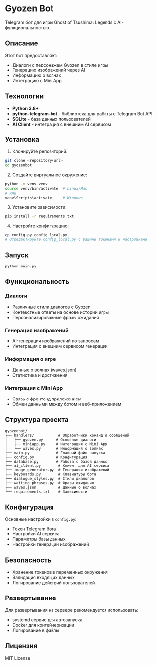 # Gyozen Bot

Telegram бот для игры Ghost of Tsushima: Legends с AI-функциональностью.

## Описание

Этот бот предоставляет:
- Диалоги с персонажем Gyozen в стиле игры
- Генерацию изображений через AI
- Информацию о волнах
- Интеграцию с Mini App

## Технологии

- **Python 3.8+**
- **python-telegram-bot** - библиотека для работы с Telegram Bot API
- **SQLite** - база данных пользователей
- **AI Client** - интеграция с внешним AI сервисом

## Установка

1. Клонируйте репозиторий:
```bash
git clone <repository-url>
cd gyozenbot
```

2. Создайте виртуальное окружение:
```bash
python -m venv venv
source venv/bin/activate  # Linux/Mac
# или
venv\Scripts\activate     # Windows
```

3. Установите зависимости:
```bash
pip install -r requirements.txt
```

4. Настройте конфигурацию:
```bash
cp config.py config_local.py
# Отредактируйте config_local.py с вашими токенами и настройками
```

## Запуск

```bash
python main.py
```

## Функциональность

### Диалоги
- Различные стили диалогов с Gyozen
- Контекстные ответы на основе истории игры
- Персонализированные фразы ожидания

### Генерация изображений
- AI-генерация изображений по запросам
- Интеграция с внешним сервисом генерации

### Информация о игре
- Данные о волнах (waves.json)
- Статистика и достижения

### Интеграция с Mini App
- Связь с фронтенд приложением
- Обмен данными между ботом и веб-приложением

## Структура проекта

```
gyozenbot/
├── handlers/           # Обработчики команд и сообщений
│   ├── gyozen.py      # Основные диалоги
│   ├── miniapp.py     # Интеграция с Mini App
│   └── waves.py       # Информация о волнах
├── main.py            # Главный файл запуска
├── config.py          # Конфигурация
├── database.py        # Работа с базой данных
├── ai_client.py        # Клиент для AI сервиса
├── image_generator.py  # Генерация изображений
├── keyboards.py        # Клавиатуры бота
├── dialogue_styles.py  # Стили диалогов
├── waiting_phrases.py  # Фразы ожидания
├── waves.json          # Данные о волнах
└── requirements.txt    # Зависимости
```

## Конфигурация

Основные настройки в `config.py`:
- Токен Telegram бота
- Настройки AI сервиса
- Параметры базы данных
- Настройки генерации изображений

## Безопасность

- Хранение токенов в переменных окружения
- Валидация входящих данных
- Логирование действий пользователей

## Развертывание

Для развертывания на сервере рекомендуется использовать:
- systemd сервис для автозапуска
- Docker для контейнеризации
- Логирование в файлы

## Лицензия

MIT License

